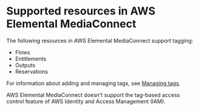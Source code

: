 # Supported resources in AWS Elemental MediaConnect<a name="supported-resources"></a>

The following resources in AWS Elemental MediaConnect support tagging: 
+ Flows
+ Entitlements
+ Outputs
+ Reservations

For information about adding and managing tags, see [Managing tags](tagging-add-edit-delete.md)\.

AWS Elemental MediaConnect doesn't support the tag\-based access control feature of AWS Identity and Access Management \(IAM\)\. 